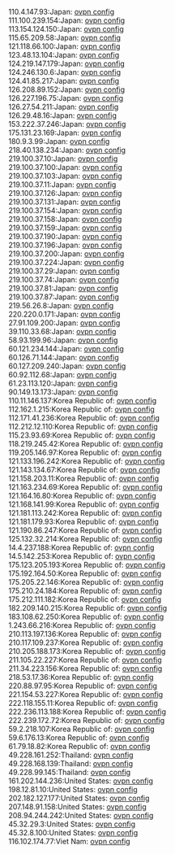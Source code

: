 110.4.147.93:Japan: [ovpn config](vpn/110_4_147_93.ovpn)  
111.100.239.154:Japan: [ovpn config](vpn/111_100_239_154.ovpn)  
113.154.124.150:Japan: [ovpn config](vpn/113_154_124_150.ovpn)  
115.65.209.58:Japan: [ovpn config](vpn/115_65_209_58.ovpn)  
121.118.66.100:Japan: [ovpn config](vpn/121_118_66_100.ovpn)  
123.48.13.104:Japan: [ovpn config](vpn/123_48_13_104.ovpn)  
124.219.147.179:Japan: [ovpn config](vpn/124_219_147_179.ovpn)  
124.246.130.6:Japan: [ovpn config](vpn/124_246_130_6.ovpn)  
124.41.85.217:Japan: [ovpn config](vpn/124_41_85_217.ovpn)  
126.208.89.152:Japan: [ovpn config](vpn/126_208_89_152.ovpn)  
126.227.196.75:Japan: [ovpn config](vpn/126_227_196_75.ovpn)  
126.27.54.211:Japan: [ovpn config](vpn/126_27_54_211.ovpn)  
126.29.48.16:Japan: [ovpn config](vpn/126_29_48_16.ovpn)  
153.222.37.246:Japan: [ovpn config](vpn/153_222_37_246.ovpn)  
175.131.23.169:Japan: [ovpn config](vpn/175_131_23_169.ovpn)  
180.9.3.99:Japan: [ovpn config](vpn/180_9_3_99.ovpn)  
218.40.138.234:Japan: [ovpn config](vpn/218_40_138_234.ovpn)  
219.100.37.10:Japan: [ovpn config](vpn/219_100_37_10.ovpn)  
219.100.37.100:Japan: [ovpn config](vpn/219_100_37_100.ovpn)  
219.100.37.103:Japan: [ovpn config](vpn/219_100_37_103.ovpn)  
219.100.37.11:Japan: [ovpn config](vpn/219_100_37_11.ovpn)  
219.100.37.126:Japan: [ovpn config](vpn/219_100_37_126.ovpn)  
219.100.37.131:Japan: [ovpn config](vpn/219_100_37_131.ovpn)  
219.100.37.154:Japan: [ovpn config](vpn/219_100_37_154.ovpn)  
219.100.37.158:Japan: [ovpn config](vpn/219_100_37_158.ovpn)  
219.100.37.159:Japan: [ovpn config](vpn/219_100_37_159.ovpn)  
219.100.37.190:Japan: [ovpn config](vpn/219_100_37_190.ovpn)  
219.100.37.196:Japan: [ovpn config](vpn/219_100_37_196.ovpn)  
219.100.37.200:Japan: [ovpn config](vpn/219_100_37_200.ovpn)  
219.100.37.224:Japan: [ovpn config](vpn/219_100_37_224.ovpn)  
219.100.37.29:Japan: [ovpn config](vpn/219_100_37_29.ovpn)  
219.100.37.74:Japan: [ovpn config](vpn/219_100_37_74.ovpn)  
219.100.37.81:Japan: [ovpn config](vpn/219_100_37_81.ovpn)  
219.100.37.87:Japan: [ovpn config](vpn/219_100_37_87.ovpn)  
219.56.26.8:Japan: [ovpn config](vpn/219_56_26_8.ovpn)  
220.220.0.171:Japan: [ovpn config](vpn/220_220_0_171.ovpn)  
27.91.109.200:Japan: [ovpn config](vpn/27_91_109_200.ovpn)  
39.110.33.68:Japan: [ovpn config](vpn/39_110_33_68.ovpn)  
58.93.199.96:Japan: [ovpn config](vpn/58_93_199_96.ovpn)  
60.121.234.144:Japan: [ovpn config](vpn/60_121_234_144.ovpn)  
60.126.71.144:Japan: [ovpn config](vpn/60_126_71_144.ovpn)  
60.127.209.240:Japan: [ovpn config](vpn/60_127_209_240.ovpn)  
60.92.112.68:Japan: [ovpn config](vpn/60_92_112_68.ovpn)  
61.23.113.120:Japan: [ovpn config](vpn/61_23_113_120.ovpn)  
90.149.13.173:Japan: [ovpn config](vpn/90_149_13_173.ovpn)  
110.11.146.137:Korea Republic of: [ovpn config](vpn/110_11_146_137.ovpn)  
112.162.1.215:Korea Republic of: [ovpn config](vpn/112_162_1_215.ovpn)  
112.171.41.236:Korea Republic of: [ovpn config](vpn/112_171_41_236.ovpn)  
112.212.12.110:Korea Republic of: [ovpn config](vpn/112_212_12_110.ovpn)  
115.23.93.69:Korea Republic of: [ovpn config](vpn/115_23_93_69.ovpn)  
118.219.245.42:Korea Republic of: [ovpn config](vpn/118_219_245_42.ovpn)  
119.205.146.97:Korea Republic of: [ovpn config](vpn/119_205_146_97.ovpn)  
121.133.196.242:Korea Republic of: [ovpn config](vpn/121_133_196_242.ovpn)  
121.143.134.67:Korea Republic of: [ovpn config](vpn/121_143_134_67.ovpn)  
121.158.203.11:Korea Republic of: [ovpn config](vpn/121_158_203_11.ovpn)  
121.163.234.69:Korea Republic of: [ovpn config](vpn/121_163_234_69.ovpn)  
121.164.16.80:Korea Republic of: [ovpn config](vpn/121_164_16_80.ovpn)  
121.168.141.99:Korea Republic of: [ovpn config](vpn/121_168_141_99.ovpn)  
121.181.113.242:Korea Republic of: [ovpn config](vpn/121_181_113_242.ovpn)  
121.181.179.93:Korea Republic of: [ovpn config](vpn/121_181_179_93.ovpn)  
121.190.86.247:Korea Republic of: [ovpn config](vpn/121_190_86_247.ovpn)  
125.132.32.214:Korea Republic of: [ovpn config](vpn/125_132_32_214.ovpn)  
14.4.237.188:Korea Republic of: [ovpn config](vpn/14_4_237_188.ovpn)  
14.5.142.253:Korea Republic of: [ovpn config](vpn/14_5_142_253.ovpn)  
175.123.205.193:Korea Republic of: [ovpn config](vpn/175_123_205_193.ovpn)  
175.192.164.50:Korea Republic of: [ovpn config](vpn/175_192_164_50.ovpn)  
175.205.22.146:Korea Republic of: [ovpn config](vpn/175_205_22_146.ovpn)  
175.210.24.184:Korea Republic of: [ovpn config](vpn/175_210_24_184.ovpn)  
175.212.111.182:Korea Republic of: [ovpn config](vpn/175_212_111_182.ovpn)  
182.209.140.215:Korea Republic of: [ovpn config](vpn/182_209_140_215.ovpn)  
183.108.62.250:Korea Republic of: [ovpn config](vpn/183_108_62_250.ovpn)  
1.243.66.216:Korea Republic of: [ovpn config](vpn/1_243_66_216.ovpn)  
210.113.197.136:Korea Republic of: [ovpn config](vpn/210_113_197_136.ovpn)  
210.117.109.237:Korea Republic of: [ovpn config](vpn/210_117_109_237.ovpn)  
210.205.188.173:Korea Republic of: [ovpn config](vpn/210_205_188_173.ovpn)  
211.105.22.227:Korea Republic of: [ovpn config](vpn/211_105_22_227.ovpn)  
211.34.223.156:Korea Republic of: [ovpn config](vpn/211_34_223_156.ovpn)  
218.53.17.36:Korea Republic of: [ovpn config](vpn/218_53_17_36.ovpn)  
220.88.97.95:Korea Republic of: [ovpn config](vpn/220_88_97_95.ovpn)  
221.154.53.227:Korea Republic of: [ovpn config](vpn/221_154_53_227.ovpn)  
222.118.155.11:Korea Republic of: [ovpn config](vpn/222_118_155_11.ovpn)  
222.236.113.188:Korea Republic of: [ovpn config](vpn/222_236_113_188.ovpn)  
222.239.172.72:Korea Republic of: [ovpn config](vpn/222_239_172_72.ovpn)  
59.2.218.107:Korea Republic of: [ovpn config](vpn/59_2_218_107.ovpn)  
59.6.176.13:Korea Republic of: [ovpn config](vpn/59_6_176_13.ovpn)  
61.79.18.82:Korea Republic of: [ovpn config](vpn/61_79_18_82.ovpn)  
49.228.161.252:Thailand: [ovpn config](vpn/49_228_161_252.ovpn)  
49.228.168.139:Thailand: [ovpn config](vpn/49_228_168_139.ovpn)  
49.228.99.145:Thailand: [ovpn config](vpn/49_228_99_145.ovpn)  
161.202.144.236:United States: [ovpn config](vpn/161_202_144_236.ovpn)  
198.12.81.10:United States: [ovpn config](vpn/198_12_81_10.ovpn)  
202.182.127.177:United States: [ovpn config](vpn/202_182_127_177.ovpn)  
207.148.91.158:United States: [ovpn config](vpn/207_148_91_158.ovpn)  
208.94.244.242:United States: [ovpn config](vpn/208_94_244_242.ovpn)  
45.32.29.3:United States: [ovpn config](vpn/45_32_29_3.ovpn)  
45.32.8.100:United States: [ovpn config](vpn/45_32_8_100.ovpn)  
116.102.174.77:Viet Nam: [ovpn config](vpn/116_102_174_77.ovpn)  

